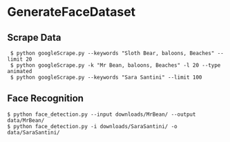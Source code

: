 # GenerateFaceDataset

## Scrape Data
```
 $ python googleScrape.py --keywords "Sloth Bear, baloons, Beaches" --limit 20
 $ python googleScrape.py -k "Mr Bean, baloons, Beaches" -l 20 --type animated
 $ python googleScrape.py --keywords "Sara Santini" --limit 100

```

## Face Recognition

```
$ python face_detection.py --input downloads/MrBean/ --output data/MrBean/
$ python face_detection.py -i downloads/SaraSantini/ -o data/SaraSantini/

```